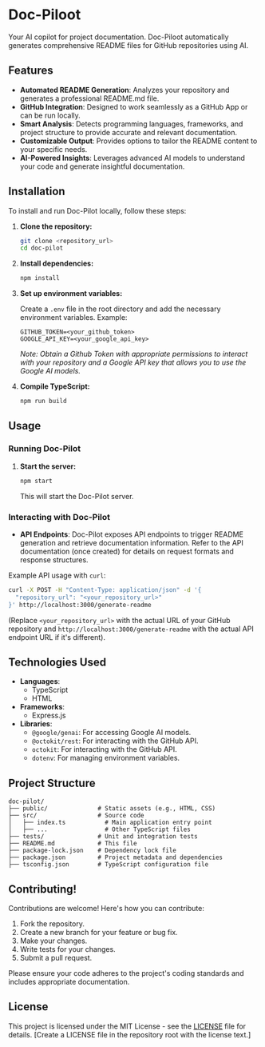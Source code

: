 # Doc-Piloot
Your AI copilot for project documentation. Doc-Piloot automatically generates comprehensive README files for GitHub repositories using AI.

## Features

- **Automated README Generation**: Analyzes your repository and generates a professional README.md file.
- **GitHub Integration**: Designed to work seamlessly as a GitHub App or can be run locally.
- **Smart Analysis**: Detects programming languages, frameworks, and project structure to provide accurate and relevant documentation.
- **Customizable Output**: Provides options to tailor the README content to your specific needs.
- **AI-Powered Insights**: Leverages advanced AI models to understand your code and generate insightful documentation.

## Installation

To install and run Doc-Pilot locally, follow these steps:

1.  **Clone the repository:**

    ```bash
    git clone <repository_url>
    cd doc-pilot
    ```

2.  **Install dependencies:**

    ```bash
    npm install
    ```

3.  **Set up environment variables:**

    Create a `.env` file in the root directory and add the necessary environment variables. Example:

    ```
    GITHUB_TOKEN=<your_github_token>
    GOOGLE_API_KEY=<your_google_api_key>
    ```
    *Note: Obtain a Github Token with appropriate permissions to interact with your repository and a Google API key that allows you to use the Google AI models.*

4.  **Compile TypeScript:**

    ```bash
    npm run build
    ```

## Usage

### Running Doc-Pilot

1.  **Start the server:**

    ```bash
    npm start
    ```

    This will start the Doc-Pilot server.

### Interacting with Doc-Pilot

*   **API Endpoints**:  Doc-Pilot exposes API endpoints to trigger README generation and retrieve documentation information. Refer to the API documentation (once created) for details on request formats and response structures.

Example API usage with `curl`:

```bash
curl -X POST -H "Content-Type: application/json" -d '{
  "repository_url": "<your_repository_url>"
}' http://localhost:3000/generate-readme
```

(Replace `<your_repository_url>` with the actual URL of your GitHub repository and `http://localhost:3000/generate-readme` with the actual API endpoint URL if it's different).

## Technologies Used

-   **Languages**:
    -   TypeScript
    -   HTML
-   **Frameworks**:
    -   Express.js
-   **Libraries**:
    -   `@google/genai`: For accessing Google AI models.
    -   `@octokit/rest`: For interacting with the GitHub API.
    -   `octokit`: For interacting with the GitHub API.
    -   `dotenv`: For managing environment variables.

## Project Structure

```
doc-pilot/
├── public/              # Static assets (e.g., HTML, CSS)
├── src/                 # Source code
│   ├── index.ts           # Main application entry point
│   ├── ...                # Other TypeScript files
├── tests/               # Unit and integration tests
├── README.md            # This file
├── package-lock.json    # Dependency lock file
├── package.json         # Project metadata and dependencies
├── tsconfig.json        # TypeScript configuration file
```

## Contributing!

Contributions are welcome! Here's how you can contribute:

1.  Fork the repository.
2.  Create a new branch for your feature or bug fix.
3.  Make your changes.
4.  Write tests for your changes.
5.  Submit a pull request.

Please ensure your code adheres to the project's coding standards and includes appropriate documentation.

## License

This project is licensed under the MIT License - see the [LICENSE](LICENSE) file for details. [Create a LICENSE file in the repository root with the license text.]

